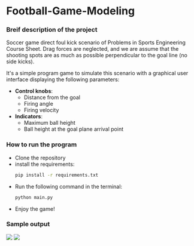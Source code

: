 # Football-Game-Modeling

### Breif description of the project
Soccer game direct foul kick scenario of Problems in Sports Engineering Course Sheet. Drag forces are neglected,
and we are assume that the shooting spots are as much as possible perpendicular to the goal line (no side kicks).

It's a simple program game to simulate this scenario with a graphical user interface displaying the following parameters:
- **Control knobs**:
  - Distance from the goal
  - Firing angle
  - Firing velocity
- **Indicators**:
  - Maximum ball height
  - Ball height at the goal plane arrival point

### How to run the program
- Clone the repository
- install the requirements:
  ```bash
  pip install -r requirements.txt
  ```
- Run the following command in the terminal:
  ```bash
  python main.py
  ```
- Enjoy the game!

### Sample output
![](gifs/nogoal.gif)
![](gifs/goal.gif)